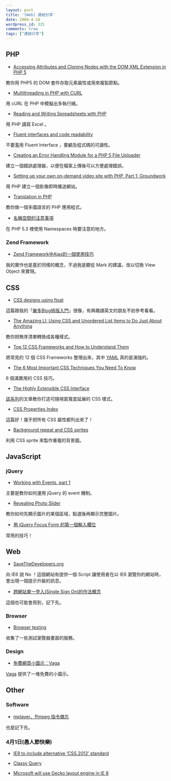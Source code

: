 ```yaml
---
layout: post
title: '[Web] 連結分享'
date: 2008-4-10
wordpress_id: 325
comments: true
tags: ["連結分享"]
---
```


<!--more-->

## PHP

* [Accessing Attributes and Cloning Nodes with the DOM XML Extension in PHP 5](http://www.devshed.com/c/a/PHP/Accessing-Attributes-and-Cloning-Nodes-with-the-DOM-XML-Extension-in-PHP-5/)

教你用 PHP5 的 DOM 套件存取元素屬性或用來複製節點。

* [Multithreading in PHP with CURL](http://www.ibuildings.nl/blog/archives/811-Multithreading-in-PHP-with-CURL.html)

用  cURL 在 PHP 中模擬出多執行緒。

* [Reading and Writing Spreadsheets with PHP](http://devzone.zend.com/article/3336-Reading-and-Writing-Spreadsheets-with-PHP)

用 PHP 讀寫 Excel 。

* [Fluent interfaces and code readability](http://devforhire.blogspot.com/2008/03/fluent-interfaces-and-code-readability.html)

不要濫用 Fluent Interface ，要顧及程式碼的可讀性。

* [Creating an Error Handling Module for a PHP 5 File Uploader](http://www.devshed.com/c/a/PHP/Creating-an-Error-Handling-Module-for-a-PHP-5-File-Uploader/)

建立一個錯誤處理器，以便在檔案上傳後可以方便處理錯誤。

* [Setting up your own on-demand video site with PHP, Part 1: Groundwork](http://www.ibm.com/developerworks/edu/os-dw-os-php-ondemvideo1.html?ca=drs-tp1408)

用 PHP 建立一個影像即時播送網站。

* [Translation in PHP](http://verens.com/archives/2008/04/03/translation-in-php/)

教你做一個多國語言的 PHP 應用程式。

* [名稱空間的注意事項](http://blog.pixnet.net/HACGIS/post/16081003)

在 PHP 5.3 裡使用 Namespaces 時要注意的地方。



### Zend Framework

* [Zend Framework中Ajax的一個使用技巧](http://www.phpchina.com/bbs/thread-56702-1-1.html)

我的實作也是基於同樣的概念，不過我是聽從 Mark 的建議，改以切換 View Object 來實現。



## CSS

* [CSS designs using float](http://devorbit.net/english/css-designs-using-float/)

這篇跟我的「[樂多Blog排版入門](http://blog.roodo.com/jaceju/archives/152005.html)」很像，有興趣讀英文的朋友不妨參考看看。

* [The Amazing LI: Using CSS and Unordered List Items to Do Just About Anything](http://bitsonewmedia.com/permalink/the_amazing_li)

教你把無序清單轉換成各種樣式。

* [Top 12 CSS Frameworks and How to Understand Them](http://speckyboy.com/2008/03/28/top-12-css-frameworks-and-how-to-understand-them/)

將常見的 12 個 CSS Frameworks 整理出來，其中 [YAML](http://www.yaml.de/en/) 真的是滿強的。

* [The 6 Most Important CSS Techniques You Need To Know](http://trevordavis.net/blog/tutorial/the-6-most-important-css-techniques-you-need-to-know/)

6 個滿實用的 CSS 技巧。

* [The Highly Extensible CSS Interface](http://cameronmoll.com/articles/extensible-css/)

[該系列](http://cameronmoll.com/archives/2008/02/the_highly_extensible_css_interface_the_series/)的文章教你打造可隨視窗寬度延展的 CSS 樣式。

* [CSS Properties Index](http://meiert.com/en/indices/css-properties/)

這篇好！幾乎把所有 CSS 屬性都列出來了！

* [Background repeat and CSS sprites](http://www.phpied.com/background-repeat-and-css-sprites/)

利用 CSS sprite 來製作重複的背景圖。



## JavaScript

###  jQuery

* [Working with Events, part 1](http://www.learningjquery.com/2008/03/working-with-events-part-1)

主要是教你如何運用 jQuery 的 event 機制。

* [Revealing Photo Slider](http://css-tricks.com/revealing-photo-slider/)

教你如何先顯示圖片的某個區域，點選後再顯示完整圖片。

* [用 jQuery Focus Form 的第一個輸入欄位](http://plog.longwin.com.tw/programming/2008/04/02/focus_on_first_form_element_2008)

常用的技巧！



## Web
* [SaveTheDevelopers.org](http://www.savethedevelopers.org/)

向 IE6 說 No ！這個網站有提供一個 Script 讓使用者在以 IE6 瀏覽你的網站時，會出現一個提示升級的訊息。

* [跨網站單一登入(Single Sign On)的作法概念](http://blog.blueshop.com.tw/topcat/archive/2008/04/03/54681.aspx)

這個也可能會用到，記下先。



### Browser

* [Browser testing](http://stylizedweb.com/2008/03/25/browser-testing/)

收集了一些測試瀏覽器畫面的服務。



### Design

* [ 免費網頁小圖示：Vaga](http://blog.yoren.info/2008/04/01/495/)

[Vaga](http://www.tenbytwenty.com/products/icon-sets/vaga) 提供了一堆免費的小圖示。



## Other

### Software
* [ mplayer、ffmpeg 指令備忘](http://cha.homeip.net/blog/archives/2008/03/mplayerffmpeg.html)

也是記下先。



### 4月1日(愚人節快樂)

* [IE9 to include alternative ‘CSS.2012′ standard](http://www.css3.info/ie9-to-include-alternative-css2012-standard/)

* [Classy Query](http://ejohn.org/blog/classy-query/)

* [Microsoft will use Gecko layout engine in IE 8](http://www.robertnyman.com/2008/04/01/microsoft-will-use-gecko-layout-engine-in-ie-8/)


